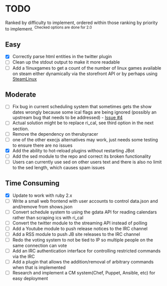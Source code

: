 # TODO

Ranked by difficulty to implement, ordered within those ranking by priority to implement. <sup>Checked options are done for 2.0</sup>

Easy
---------
- [x] Correctly parse html entities in the twitter plugin
- [ ] Clean up the stdout output to make it more readable
- [ ] Add a !linuxgames to get a count of the number of linux games available on steam either dynamically via the storefront API or by perhaps using [SteamLinux](https://github.com/SteamDatabase/SteamLinux)

Moderate
---------
- [ ] Fix bug in current scheduling system that sometimes gets the show dates wrongly because some ical flags are being ignored (possibly an upstream bug that needs to be addressed) - [Issue #4](https://github.com/rikai/Showbot/issues/4)
 - [ ] Actual solution might be to replace ri_cal, see third option in the next section.
- [ ] Remove the dependency on therubyracer
 - [ ] one of the other execjs alternatives may work, just needs some testing to ensure there are no issues
- [x] Add the ability to hot-reload plugins without restarting JBot
- [ ] Add the sed module to the repo and correct its broken functionality
 - [ ]  Users can currently use sed on other users text and there is also no limit to the sed length, which causes spam issues

Time Consuming
------------------

- [x] Update to work with ruby 2.x
- [ ] Write a small web frontend with user accounts to control data.json and and/remove from shows.json
- [ ] Convert schedule system to using the gdata API for reading calendars rather than scraping ics with ri_cal
- [ ] Convert the twitter module to the streaming API instead of polling
- [ ] Add a Youtube module to push release notices to the IRC channel
- [ ] Add a RSS module to push JB site releases to the IRC channel
- [ ] Redo the voting system to not be tied to IP so multiple people on the same connection can vote
- [ ] Add an IRC authentication interface for controlling restricted commands via the IRC
 - [ ] Add a plugin that allows the addition/removal of arbitrary commands when that is implemented
- [ ] Research and implement a CM system(Chef, Puppet, Ansible, etc) for easy deployment
